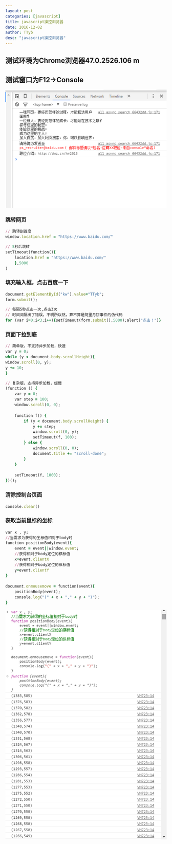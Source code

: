 ```yaml
---
layout: post
categories: [javascript]
title: javascript操控浏览器
date: 2016-12-02
author: TTyb
desc: "javascript操控浏览器"
---
```


## 测试环境为Chrome浏览器47.0.2526.106 m

## 测试窗口为F12->Console

<p style="text-align:center"><img src="/static/postimage/javascrip/browser/996148-20161202144437974-1464200438.png" class="img-responsive" style="display: block; margin-right: auto; margin-left: auto;"></p>

### 跳转网页

~~~ruby
// 跳转到百度
window.location.href = "https://www.baidu.com/"
~~~


~~~ruby
// 5秒后跳转
setTimeout(function(){
    location.href = "https://www.baidu.com/"
    },5000
)
~~~

### 填充输入框，点击百度一下

~~~ruby
document.getElementById("kw").value="TTyb";
form.submit();
~~~


~~~ruby
// 每隔5秒点击一次,点击3次
// 时间间隔出了错误，不明所以然，算不算是阿里月饼事件的伪代码
for (var i=0;i<3;i++){setTimeout(form.submit(),5000);alert("点击！")}
~~~

### 页面下拉到底

~~~ruby
// 简单版，不支持异步加载，快速
var y = 0;
while (y < document.body.scrollHeight){
window.scroll(0, y);
y += 10;
}
~~~


~~~ruby
// 复杂版，支持异步加载，缓慢
(function () {
    var y = 0;
    var step = 100;
    window.scroll(0, 0);

    function f() {
        if (y < document.body.scrollHeight) {
            y += step;
            window.scroll(0, y);
            setTimeout(f, 100);
        } else {
            window.scroll(0, 0);
            document.title += "scroll-done";
        }
    }

    setTimeout(f, 1000);
})();
~~~

### 清除控制台页面

~~~ruby
console.clear()
~~~

### 获取当前鼠标的坐标

~~~ruby
var x , y;
//当需求为获得的坐标值相对于body时
function positionBody(event){
	event = event||window.event;
	//获得相对于body定位的横标值
	x=event.clientX
	//获得相对于body定位的纵标值
	y=event.clientY
}

document.onmousemove = function(event){
	positionBody(event);
    console.log("(" + x + "," + y + ")");
}
~~~

<p style="text-align:center"><img src="/static/postimage/javascrip/browser/996148-20161202161520724-1585121090.png" class="img-responsive" style="display: block; margin-right: auto; margin-left: auto;"></p>